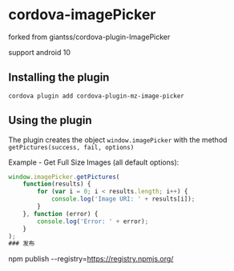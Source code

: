 cordova-imagePicker
===================
forked from giantss/cordova-plugin-ImagePicker

support android 10

## Installing the plugin

```
cordova plugin add cordova-plugin-mz-image-picker
```

## Using the plugin

The plugin creates the object `window.imagePicker` with the method `getPictures(success, fail, options)`

Example - Get Full Size Images (all default options):
```javascript
window.imagePicker.getPictures(
	function(results) {
		for (var i = 0; i < results.length; i++) {
			console.log('Image URI: ' + results[i]);
		}
	}, function (error) {
		console.log('Error: ' + error);
	}
);
### 发布
```
npm publish --registry=https://registry.npmjs.org/
```

